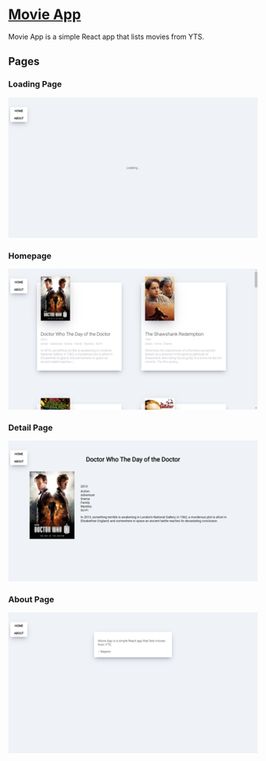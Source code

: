 # [Movie App](https://nayeonshin.dev/movie-app/)

Movie App is a simple React app that lists movies from YTS.

## Pages

### Loading Page

![Loading Page](/assets/loading-page.png)

### Homepage

![Homepage](/assets/homepage.png)

### Detail Page

![Detail Page](/assets/detail-page.png)

### About Page

![About Page](/assets/about-page.png)


